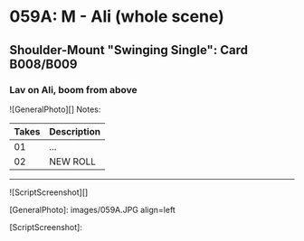 # 059A: M - Ali (whole scene)

## Shoulder-Mount "Swinging Single": Card B008/B009

### Lav on Ali, boom from above

![GeneralPhoto][]
Notes: 

| Takes | Description |
|:---|:----|
| 01 | ... |
| 02 | NEW ROLL |

----

![ScriptScreenshot][]


[GeneralPhoto]:  images/059A.JPG align=left

[ScriptScreenshot]: 